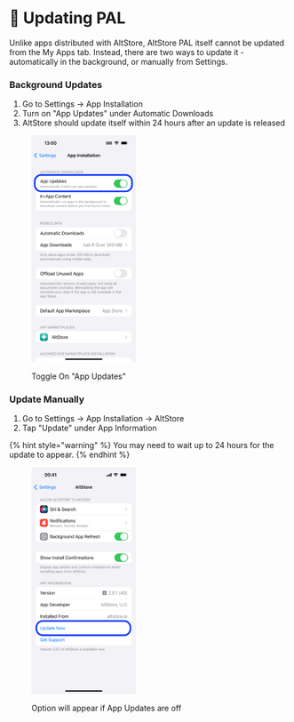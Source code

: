 # 🔼 Updating PAL

Unlike apps distributed with AltStore, AltStore PAL itself cannot be updated from the My Apps tab. Instead, there are two ways to update it  - automatically in the background, or manually from Settings.



### Background Updates

1. Go to Settings -> App Installation
2. Turn on "App Updates" under Automatic Downloads
3. AltStore should update itself within 24 hours after an update is released

<figure><img src="../.gitbook/assets/Auto_Update.PNG" alt="" width="188"><figcaption><p>Toggle On "App Updates" </p></figcaption></figure>

### Update Manually

1. Go to Settings -> App Installation -> AltStore
2. Tap "Update" under App Information

{% hint style="warning" %}
You may need to wait up to 24 hours for the update to appear.
{% endhint %}

<figure><img src="../.gitbook/assets/Update_AltStore.png" alt="" width="188"><figcaption><p>Option will appear if App Updates are off</p></figcaption></figure>

